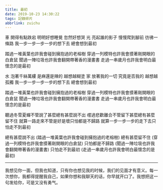 ```yaml
---
title: 最初
date: 2019-10-23 14:30:22
tags: 記錄碎片
abbrlink: zuichu
---
```


車 開得有點跌宕
明明好想睡覺 忽然好想哭
光 亮起誰的影子
慢慢爬到腳前 彷彿一條路
我一步一步一步一步的想下去 總會想到最初

踏過一堆黃葉也許我會碰到擁抱過的老榕樹
穿過一列模特也許我會摸著剛開眼的白倉鼠
聞過一陣垃圾也許我會翻開帶著香的漫畫書
走過一串歲月也許我會明白最懷念的是最初

水 泡著千絲萬縷
是麻還是辣的 越想越糊塗
家 放著我的一切
究竟是否我的 越想越孤獨
我一步一步一步一步的想下去 總會想到最初

踏過一堆黃葉也許我會碰到擁抱過的老榕樹
穿過一列模特也許我會摸著剛開眼的白倉鼠
聞過一陣垃圾也許我會翻開帶著香的漫畫書
走過一串歲月也許我會明白最懷念的是最初

聽過冬雪夏蟬不管說了甚麼總有甚麼說不出
嚐過悲歡離合不管留下甚麼總有甚麼留不住
就算一路走來不管是好是壞只怕都是不歸路
就算一步一步一步的走下去只怕走不到最初

總有甚麼說不出 (踏過一堆黃葉也許我會碰到擁抱過的老榕樹)
總有甚麼留不住 (穿過一列模特也許我會摸著剛開眼的白倉鼠)
只怕都是不歸路 (聞過一陣垃圾也許我會翻開帶著香的漫畫書)
只怕走不到最初 (走過一串歲月也許我會明白最懷念的是最初)

------

我想见你一面，但我也知道，只有你也想见我的时候，我们的见面才有意义。每一次想你，我都得提醒我自己，如果你想和我聊天的话，你早就开口了。我想把这一句发给你，可是又没有勇气。 